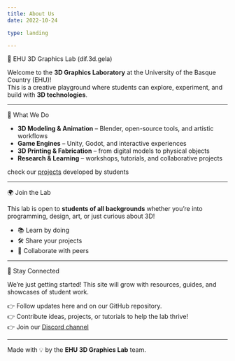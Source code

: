 ```yaml
---
title: About Us
date: 2022-10-24

type: landing

---
```


🎨 EHU 3D Graphics Lab (dif.3d.gela)

Welcome to the **3D Graphics Laboratory** at the University of the Basque Country (EHU)!  
This is a creative playground where students can explore, experiment, and build with **3D technologies**.

---

🚀 What We Do

- **3D Modeling & Animation** – Blender, open-source tools, and artistic workflows  
- **Game Engines** – Unity, Godot, and interactive experiences  
- **3D Printing & Fabrication** – from digital models to physical objects  
- **Research & Learning** – workshops, tutorials, and collaborative projects  

check our [projects](https://github.com/ilopezgazpio/dif.3d.gela) developed by students

---

🌍 Join the Lab

This lab is open to **students of all backgrounds** whether you’re into programming, design, art, or just curious about 3D!

- 📚 Learn by doing  
- 🛠️ Share your projects  
- 🤝 Collaborate with peers  

---

📢 Stay Connected

We’re just getting started! This site will grow with resources, guides, and showcases of student work.  

👉 Follow updates here and on our GitHub repository.  
👉 Contribute ideas, projects, or tutorials to help the lab thrive!  
👉 Join our [Discord channel](https://discord.gg/tUJCjDse)

---

Made with 💡 by the **EHU 3D Graphics Lab** team.
